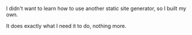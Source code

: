 I didn't want to learn how to use another static site generator, so I built my own.

It does exactly what I need it to do, nothing more.
